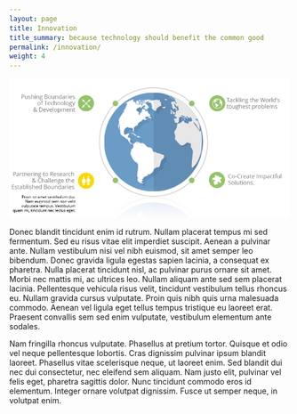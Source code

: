 ```yaml
---
layout: page
title: Innovation
title_summary: because technology should benefit the common good
permalink: /innovation/
weight: 4
---
```


![Innovation](/images/other/innovation-banner.jpg)

Donec blandit tincidunt enim id rutrum. Nullam placerat tempus mi sed fermentum. Sed eu risus vitae elit imperdiet suscipit. Aenean a pulvinar ante. Nullam vestibulum nisi vel nibh euismod, sit amet semper leo bibendum. Donec gravida ligula egestas sapien lacinia, a consequat ex pharetra. Nulla placerat tincidunt nisl, ac pulvinar purus ornare sit amet. Morbi nec mattis mi, ac ultrices leo. Nullam aliquam ante sed sem placerat lacinia. Pellentesque vehicula risus velit, tincidunt vestibulum tellus rhoncus eu. Nullam gravida cursus vulputate. Proin quis nibh quis urna malesuada commodo. Aenean vel ligula eget tellus tempus tristique eu laoreet erat. Praesent convallis sem sed enim vulputate, vestibulum elementum ante sodales.

Nam fringilla rhoncus vulputate. Phasellus at pretium tortor. Quisque et odio vel neque pellentesque lobortis. Cras dignissim pulvinar ipsum blandit laoreet. Phasellus vitae scelerisque neque, ut laoreet enim. Sed blandit dui nec dui consectetur, nec eleifend sem aliquam. Nam justo elit, pulvinar vel felis eget, pharetra sagittis dolor. Nunc tincidunt commodo eros id elementum. Integer ornare volutpat dignissim. Fusce ut semper neque, in volutpat enim.
